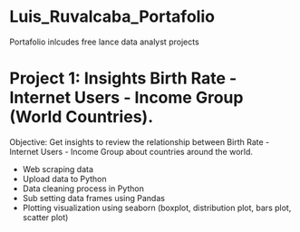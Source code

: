 # Luis_Ruvalcaba_Portafolio
Portafolio inlcudes free lance data analyst projects

# Project 1: Insights Birth Rate - Internet Users - Income Group (World Countries).

Objective: Get insights to review the relationship between Birth Rate - Internet Users - Income Group about countries around the world.
* Web scraping data
* Upload data to Python
* Data cleaning process in Python
* Sub setting data frames using Pandas
* Plotting visualization using seaborn (boxplot, distribution plot, bars plot, scatter plot)
